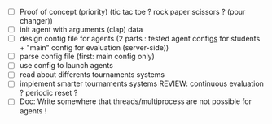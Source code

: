 - [ ] Proof of concept (priority) (tic tac toe ? rock paper scissors ? (pour changer))
- [ ] init agent with arguments (clap) data
- [ ] design config file for agents (2 parts : tested agent config<u>s</u> for students + "main" config for evaluation (server-side))
- [ ] parse config file (first: main config only)
- [ ] use config to launch agents
- [ ] read about differents tournaments systems
- [ ] implement smarter tournaments systems REVIEW: continuous evaluation ? periodic reset ?
- [ ] Doc: Write somewhere that threads/multiprocess are not possible for agents !